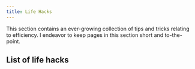 ```yaml
---
title: Life Hacks
---
```


This section contains an ever-growing collection of tips and tricks relating to efficiency. I endeavor to keep pages in this section short and to-the-point.

## List of life hacks
